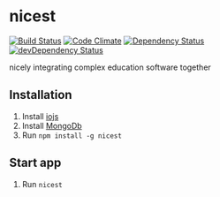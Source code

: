# nicest

[![Build Status](https://travis-ci.org/ChristianMurphy/nicest.svg)](https://travis-ci.org/ChristianMurphy/nicest)
[![Code Climate](https://codeclimate.com/github/ChristianMurphy/nicest/badges/gpa.svg)](https://codeclimate.com/github/ChristianMurphy/nicest)
[![Dependency Status](https://david-dm.org/ChristianMurphy/nicest.svg)](https://david-dm.org/ChristianMurphy/nicest)
[![devDependency Status](https://david-dm.org/ChristianMurphy/nicest/dev-status.svg)](https://david-dm.org/ChristianMurphy/nicest#info=devDependencies)

nicely integrating complex education software together

## Installation
1. Install [iojs](https://iojs.org/)
2. Install [MongoDb](https://www.mongodb.org/)
3. Run `npm install -g nicest`

## Start app
1. Run `nicest`
